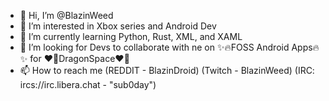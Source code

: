 - 👋 Hi, I’m @BlazinWeed
- 👀 I’m interested in Xbox series and Android Dev  
- 🌱 I’m currently learning Python, Rust, XML, and XAML
- 💞️ I’m looking for Devs to collaborate with ne on ✨🔥FOSS Android Apps🔥✨ for ❤️‍🔥DragonSpace❤️‍🔥
- 📫 How to reach me (REDDIT - BlazinDroid) (Twitch - BlazinWeed) (IRC: ircs://irc.libera.chat - "sub0day")

<!---
BlazinWeed/BlazinWeed is a ✨ special ✨ repository because its `README.md` (this file) appears on everyones GitHub profile.
You can read it if you'd like, if you have already... Thank U! 
✨ FOSS GPL v3 SOFTWARE✨ --->
